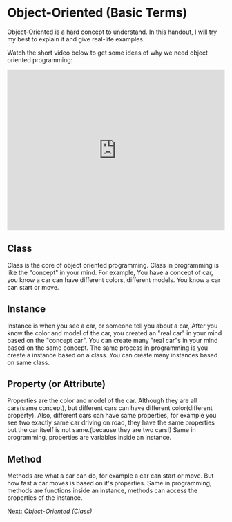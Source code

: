 # Object-Oriented (Basic Terms)

Object-Oriented is a hard concept to understand. In this handout, I will try my best to explain it and give real-life examples.

Watch the short video below to get some ideas of why we need object oriented programming:

<iframe src="https://www.vibby.com/embed/vib?vib=X16wNAuFw" frameborder="0" scrolling="no" seamless="yes" style="overflow: hidden; width: 100%; max-width: 640px; height: 372px;" allowfullscreen=""></iframe>

## Class

Class is the core of object oriented programming. Class in programming is like the "concept" in your mind. For example, You have a concept of car, you know a car can have different colors, different models. You know a car can start or move.

## Instance

Instance is when you see a car, or someone tell you about a car, After you know the color and model of the car, you created an "real car" in your mind based on the "concept car". You can create many "real car"s in your mind based on the same concept. The same process in programming is you create a instance based on a class. You can create many instances based on same class.

## Property (or Attribute)

Properties are the color and model of the car. Although they are all cars(same concept), but different cars can have different color(different property). Also, different cars can have same properties, for example you see two exactly same car driving on road, they have the same properties but the car itself is not same.(because they are two cars!) Same in programming, properties are variables inside an instance.

## Method

Methods are what a car can do, for example a car can start or move. But how fast a car moves is based on it's properties. Same in programming, methods are functions inside an instance, methods can access the properties of the instance.

Next: *Object-Oriented (Class)*

